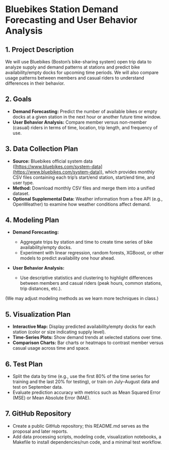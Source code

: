 # Bluebikes Station Demand Forecasting and User Behavior Analysis

## 1. Project Description

We will use Bluebikes (Boston’s bike-sharing system) open trip data to analyze supply and demand patterns at stations and predict bike availability/empty docks for upcoming time periods. We will also compare usage patterns between members and casual riders to understand differences in their behavior.

## 2. Goals

* **Demand Forecasting:** Predict the number of available bikes or empty docks at a given station in the next hour or another future time window.
* **User Behavior Analysis:** Compare member versus non-member (casual) riders in terms of time, location, trip length, and frequency of use.

## 3. Data Collection Plan

* **Source:** Bluebikes official system data ([https://www.bluebikes.com/system-data](https://www.bluebikes.com/system-data)), which provides monthly CSV files containing each trip’s start/end station, start/end time, and user type.
* **Method:** Download monthly CSV files and merge them into a unified dataset.
* **Optional Supplemental Data:** Weather information from a free API (e.g., OpenWeather) to examine how weather conditions affect demand.

## 4. Modeling Plan

* **Demand Forecasting:**

  * Aggregate trips by station and time to create time series of bike availability/empty docks.
  * Experiment with linear regression, random forests, XGBoost, or other models to predict availability one hour ahead.
* **User Behavior Analysis:**

  * Use descriptive statistics and clustering to highlight differences between members and casual riders (peak hours, common stations, trip distances, etc.).

(We may adjust modeling methods as we learn more techniques in class.)

## 5. Visualization Plan

* **Interactive Map:** Display predicted availability/empty docks for each station (color or size indicating supply level).
* **Time-Series Plots:** Show demand trends at selected stations over time.
* **Comparison Charts:** Bar charts or heatmaps to contrast member versus casual usage across time and space.

## 6. Test Plan

* Split the data by time (e.g., use the first 80% of the time series for training and the last 20% for testing), or train on July–August data and test on September data.
* Evaluate prediction accuracy with metrics such as Mean Squared Error (MSE) or Mean Absolute Error (MAE).

## 7. GitHub Repository

* Create a public GitHub repository; this README.md serves as the proposal and later reports.
* Add data processing scripts, modeling code, visualization notebooks, a Makefile to install dependencies/run code, and a minimal test workflow.